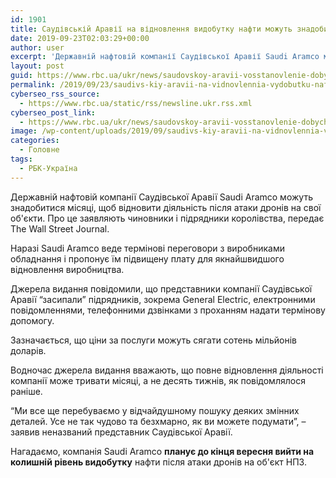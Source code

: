 ```yaml
---
id: 1901
title: Саудівській Аравії на відновлення видобутку нафти можуть знадобитися місяці
date: 2019-09-23T02:03:29+00:00
author: user
excerpt: 'Державній нафтовій компанії Саудівської Аравії Saudi Aramco можуть знадобитися місяці, щоб відновити діяльність після атаки дронів на свої об&#039;єкти. Про це...'
layout: post
guid: https://www.rbc.ua/ukr/news/saudovskoy-aravii-vosstanovlenie-dobychi-1569203549.html
permalink: /2019/09/23/saudivs-kiy-aravii-na-vidnovlennia-vydobutku-nafty-mozhut-znadobytysia-misiatsi/
cyberseo_rss_source:
  - https://www.rbc.ua/static/rss/newsline.ukr.rss.xml
cyberseo_post_link:
  - https://www.rbc.ua/ukr/news/saudovskoy-aravii-vosstanovlenie-dobychi-1569203549.html
image: /wp-content/uploads/2019/09/saudivs-kiy-aravii-na-vidnovlennia-vydobutku-nafty-mozhut-znadobytysia-misiatsi.jpg
categories:
  - Головне
tags:
  - РБК-Україна
---
```

Державній нафтовій компанії Саудівської Аравії Saudi Aramco можуть знадобитися місяці, щоб відновити діяльність після атаки дронів на свої об'єкти. Про це заявляють чиновники і підрядники королівства, передає The Wall Street Journal.

Наразі Saudi Aramco веде термінові переговори з виробниками обладнання і пропонує їм підвищену плату для якнайшвидшого відновлення виробництва.

Джерела видання повідомили, що представники компанії Саудівської Аравії &#8220;засипали&#8221; підрядників, зокрема General Electric, електронними повідомленнями, телефонними дзвінками з проханням надати термінову допомогу.

Зазначається, що ціни за послуги можуть сягати сотень мільйонів доларів.

Водночас джерела видання вважають, що повне відновлення діяльності компанії може тривати місяці, а не десять тижнів, як повідомлялося раніше.

&#8220;Ми все ще перебуваємо у відчайдушному пошуку деяких змінних деталей. Усе не так чудово та безхмарно, як ви можете подумати&#8221;, &#8211; заявив неназваний представник Саудівської Аравії.

Нагадаємо, компанія Saudi Aramco **планує до кінця вересня вийти на колишній рівень видобутку** нафти після атаки дронів на об'єкт НПЗ.